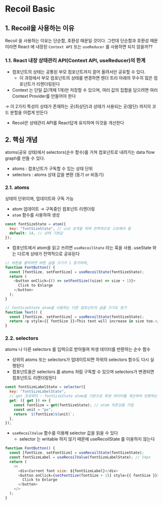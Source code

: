 # Recoil Basic

## 1. Recoil을 사용하는 이유

Recoil 을 사용하는 이유는 단순함, 호환성 때문일 것이다. 그런데 단순함과 호환성 때문이라면 React 에 내장된 `Context API` 또는 `useReducer` 를 사용하면 되지 않을까??

### 1.1. React 내장 상태관리 API(Context API, useReducer)의 한계

- 컴포넌트의 상태는 공통된 부모 컴포넌트까지 끌어 올려서만 공유할 수 있다.
  - 이 과정에서 부모 컴포넌트의 상태를 변경하면 렌더 트리 아래의 무수히 많은 컴포넌트가 리렌더링된다
- Context 는 단일 값(객체 1개)만 저장할 수 있으며, 여러 값의 집합을 담으려면 여러 Context Provider를 만들어야 한다

→ 이 2가지 특성이 상태가 존재하는 곳(최상단)과 상태가 사용되는 곳(말단) 까지의 코드 분할을 어렵게 만든다

- Recoil은 상태관리 API를 React답게 유지하며 이것을 개선한다

## 2. 핵심 개념

atoms(공유 상태)에서 selectors(순수 함수)를 거쳐 컴포넌트로 내려가는 data flow graph를 만들 수 있다.

- atoms : 컴포넌트가 구독할 수 있는 상태 단위
- selectors : atoms 상태 값을 변환 (동기 or 비동기)

### 2.1. atoms

상태의 단위이며, 업데이트와 구독 가능

- atom 업데이트 → 구독중인 컴포넌트 리렌더링
- `atom` 함수를 사용하여 생성

```js
const fontSizeState = atom({
  key: "fontSizeState", // uid 성격을 띄며 전역적으로 고유해야 함
  default: 14, // 상태 기본값
});
```

- 컴포넌트에서 atom을 읽고 쓰려면 `useRecoilState` 라는 훅을 사용. useState 와는 다르게 상태가 전역적으로 공유된다

```js
// 버튼을 클릭하면 버튼 글꼴 크기가 1 증가하며,
function FontButton() {
  const [fontSize, setFontSize] = useRecoilState(fontSizeState);
  return (
    <button onClick={() => setFontSize((size) => size + 1)}>
      Click to Enlarge
    </button>
  );
}

// fontSizeState atom을 사용하는 다른 컴포넌트의 글꼴 크기도 증가
function Text() {
  const [fontSize, setFontSize] = useRecoilState(fontSizeState);
  return <p style={{ fontSize }}>This text will increase in size too.</p>;
}
```

### 2.2. selectors

atoms 나 다른 selectors 를 입력으로 받아들여 파생 데이터를 반환하는 순수 함수

- 상위의 atoms 또는 selectors가 업데이트되면 하위의 selectors 함수도 다시 실행된다
- 컴포넌트들은 selectors 를 atoms 처럼 구독할 수 있으며 selectors가 변경되면 컴포넌트도 리렌더링된다

```js
const fontSizeLabelState = selector({
  key: "fontSizeLabelState",
  // get 프로퍼티 : fontSizeState atom을 기반으로 파생 데이터를 계산하여 반환하는 순수함수
  get: ({ get }) => {
    const fontSize = get(fontSizeState); // atom 의존성을 가짐
    const unit = "px";
    return `${fontSize}${unit}`;
  },
});
```

- `useRecoilValue` 함수를 이용해 selector 값을 읽을 수 있다
  - selector 는 writable 하지 않기 때문에 useRecoilState 를 이용하지 않는다

```js
function FontButton() {
  const [fontSize, setFontSize] = useRecoilState(fontSizeState);
  const fontSizeLabel = useRecoilValue(fontSizeLabelState); // 14px
  return (
    <>
      <div>Current font size: ${fontSizeLabel}</div>
      <button onClick={setFontSize(fontSize + 1)} style={{ fontSize }}>
        Click to Enlarge
      </button>
    </>
  );
}
```
